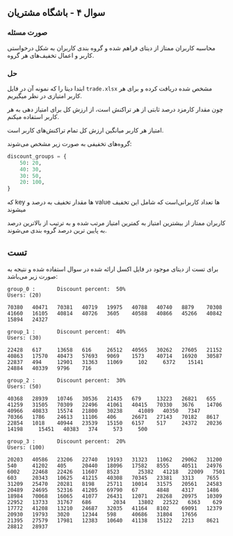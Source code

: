 ## سوال ۴ - باشگاه مشتریان

### صورت مسئله

محاسبه کاربران ممتاز از دیتای فراهم شده و گروه بندی کاربران
به شکل درخواستی کاربر و اعمال تخفیف‌های هر گروه.


### حل

 ابتدا دیتا را که نمونه آن در فایل 
`trade.xlsx`
 مشخص شده دریافت کرده و
برای هر کاربر امتیازی در نظر میگیریم.

چون مقدار کارمزد درصد ثابتی از هر تراکنش است، از ارزش کل برای امتیاز دهی به هر کاربر استفاده میکنم.

امتیاز هر کاربر میانگین ارزش کل تمام تراکنش‌های کاربر است.

گروه‌های تخفیفی به صورت زیر مشخص می‌شوند:

```python
discount_groups = {
    50: 20,
    40: 30,
    30: 50,
    20: 100,
}
```
که key ها مقدار تخفیف به درصد و
value ها تعداد کاربرانی‌است که شامل این تخفیف میشوند

کاربران ممتاز از بیشترین امتیاز به کمترین امتیاز مرتب شده و
به ترتیب از بالاترین درصد به پایین ترین درصد گروه بندی می‌شوند.

## تست

برای تست از دیتای موجود در فایل اکسل ارائه شده در سوال استفاده شده و نتیجه به صورت زیر می‌باشد:

```
group_0 :       Discount percent:  50% 
Users: (20)

70380   40471   70381   40719   19975   40788   40740   8879    70308   41660   16105   40814   40726   3605    40588   40866   45266   40842   15894   24327

group_1 :       Discount percent:  40% 
Users: (30)

22428   617     13658   616     26512   40565   30262   27605   21152   40863   17570   40473   57693   9069    1573    40714   16920   30587   22837   494     12901   31363   11069     102     6372    15141   24884   40339   9796    716

group_2 :       Discount percent:  30% 
Users: (50)

40368   28939   10746   30536   21435   679     13223   26821   655     41259   31505   70309   22496   41061   40415   70330   3676    14706   40966   40833   15574   21800   30238     41089   40350   7347    70366   1786    24613   11106   406     26671   27143   70182   8617    22854   1018    40944   23539   15150   6157    517     24372   20236   14198     15451   40383   374     573     500

group_3 :       Discount percent:  20% 
Users: (100)

20203   40586   23206   22740   19193   31323   11062   29062   31200   540     41202   405     20440   18096   17582   8555    40511   24976   6002    22468   22426   11607   8523      25382   41218   22009   7501    603     20343   10625   41215   40308   70345   23381   3313    7655    31209   25470   20281   8198    25711   10014   31575   20561   24583     20489   24695   52316   41205   69790   67      4848    4317    1486    18984   70068   16065   41077   26431   12071   28268   20975   10309   22952   13733   31767   686       2034    13802   22522   6363    629     17772   41208   13210   24687   32035   41164   8102    69091   12379   20930   19793   3020    12344   598     40686   31804   17656     21395   27579   17981   12383   10640   41138   15122   2213    8621    28812   28937
```
